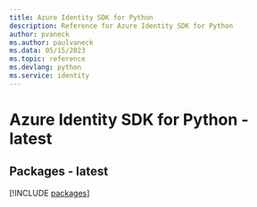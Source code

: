 ```yaml
---
title: Azure Identity SDK for Python
description: Reference for Azure Identity SDK for Python
author: pvaneck
ms.author: paulvaneck
ms.data: 05/15/2023
ms.topic: reference
ms.devlang: python
ms.service: identity
---
```

# Azure Identity SDK for Python - latest
## Packages - latest
[!INCLUDE [packages](identity-index.md)]